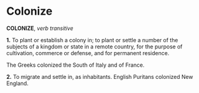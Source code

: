 # Colonize

**COLONIZE**, _verb transitive_

**1.** To plant or establish a colony in; to plant or settle a number of the subjects of a kingdom or state in a remote country, for the purpose of cultivation, commerce or defense, and for permanent residence.

The Greeks colonized the South of Italy and of France.

**2.** To migrate and settle in, as inhabitants. English Puritans colonized New England.